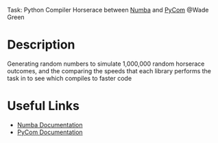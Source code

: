 Task: Python Compiler Horserace between [Numba](https://numba.readthedocs.io/en/stable/index.html) and [PyCom](https://github.com/Omyyyy/pycom) @Wade Green

# Description
Generating random numbers to simulate 1,000,000 random horserace outcomes, and the comparing the speeds that each library performs the task in to see which compiles to faster code

# Useful Links
* [Numba Documentation](https://numba.readthedocs.io/en/stable/index.html)
* [PyCom Documentation](https://github.com/Omyyyy/pycom)
